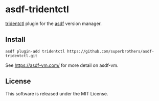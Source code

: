 # asdf-tridentctl

[tridentctl](https://github.com/NetApp/trident) plugin for the [asdf](https://github.com/asdf-vm/asdf) version manager.

## Install

```
asdf plugin-add tridentctl https://github.com/superbrothers/asdf-tridentctl.git
```

See https://asdf-vm.com/ for more detail on asdf-vm.

## License

This software is released under the MIT License.
